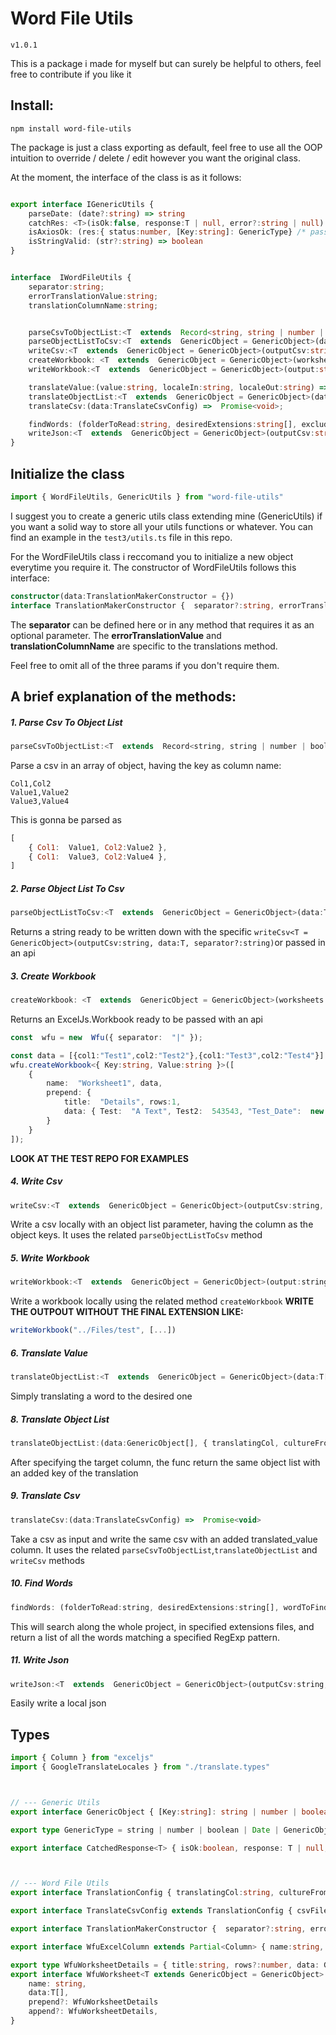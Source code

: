 # Word File Utils

`v1.0.1`

This is a package i made for myself but can surely be helpful to others, feel free to contribute if you like it

## Install:

```
npm install word-file-utils
```



The package is just a class exporting as default, feel free to use all the OOP intuition to override / delete / edit however you want the original class.

At the moment, the interface of the class is as it follows:

```ts

export interface IGenericUtils {
    parseDate: (date?:string) => string
    catchRes: <T>(isOk:false, response:T | null, error?:string | null) => CatchedResponse<T>
    isAxiosOk: (res:{ status:number, [Key:string]: GenericType} /* pass an AxiosResponse */) => boolean;
    isStringValid: (str?:string) => boolean
}


interface  IWordFileUtils {
	separator:string;
	errorTranslationValue:string;
	translationColumnName:string;


	parseCsvToObjectList:<T  extends  Record<string, string | number | boolean | Date> = GenericObject>(csvFilepath:string, separator?:string) =>  T[];
	parseObjectListToCsv:<T  extends  GenericObject = GenericObject>(data:T[], separator?:string) =>  string
	writeCsv:<T  extends  GenericObject = GenericObject>(outputCsv:string, data:T[], separator?:string) =>  Promise<void>
	createWorkbook: <T  extends  GenericObject = GenericObject>(worksheets:WfuWorksheet<T>[]) =>  Promise<Workbook>;
	writeWorkbook:<T  extends  GenericObject = GenericObject>(output:string, worksheets:WfuWorksheet<T>[]) =>  Promise<void>;

	translateValue:(value:string, localeIn:string, localeOut:string) =>  Promise<string>;
	translateObjectList:<T  extends  GenericObject = GenericObject>(data:T[], { translatingCol, cultureFrom, cultureTo }:TranslationConfig) =>  Promise<T[]>
	translateCsv:(data:TranslateCsvConfig) =>  Promise<void>;

	findWords: (folderToRead:string, desiredExtensions:string[], excludeDir:string[], wordToFind:RegExp) =>  string[],
	writeJson:<T  extends  GenericObject = GenericObject>(outputCsv:string, data:T[]) =>  void
}
```


## Initialize the class

```ts
import { WordFileUtils, GenericUtils } from "word-file-utils"
```
I suggest you to create a generic utils class extending mine (GenericUtils) if you want a solid way to store all your utils functions or whatever.
You can find an example in the `test3/utils.ts` file in this repo.

For the WordFileUtils class i reccomand you to initialize a new object everytime you require it.
The constructor of WordFileUtils follows this interface:
```ts
constructor(data:TranslationMakerConstructor = {})
interface TranslationMakerConstructor {  separator?:string, errorTranslationValue?:string, translationColumnName?:string }
```

The **separator** can be defined here or in any method that requires it as an optional parameter.
The **errorTranslationValue** and **translationColumnName** are specific to the translations method.

Feel free to omit all of the three params if you don't require them.



## A brief explanation of the methods:

##### 1. Parse Csv To Object List
```js
parseCsvToObjectList:<T  extends  Record<string, string | number | boolean | Date> = GenericObject>(csvFilepath:string, separator?:string) =>  T[];
```

Parse a csv in an array of object, having the key as column name:

```csv
Col1,Col2
Value1,Value2
Value3,Value4
```

This is gonna be parsed as

```js
[
	{ Col1:  Value1, Col2:Value2 },
	{ Col1:  Value3, Col2:Value4 },
]
```

##### 2. Parse Object List To Csv
```js
parseObjectListToCsv:<T  extends  GenericObject = GenericObject>(data:T[], separator:string) => string
```
Returns a string ready to be written down with the specific `writeCsv<T = GenericObject>(outputCsv:string, data:T, separator?:string)`or passed in an api

##### 3. Create Workbook
```js
createWorkbook: <T  extends  GenericObject = GenericObject>(worksheets:WfuWorksheet<T>[]) =>  Promise<Workbook>;
```
Returns an ExcelJs.Workbook ready to be passed with an api


```ts
const  wfu = new  Wfu({ separator:  "|" });

const data = [{col1:"Test1",col2:"Test2"},{col1:"Test3",col2:"Test4"}]
wfu.createWorkbook<{ Key:string, Value:string }>([
	{
		name:  "Worksheet1", data,
		prepend: {
			title:  "Details", rows:1,
			data: { Test:  "A Text", Test2:  543543, "Test_Date":  new  Date() }
		}
	}
]);
```
**LOOK AT THE TEST REPO FOR EXAMPLES**


##### 4. Write Csv
```js
writeCsv:<T  extends  GenericObject = GenericObject>(outputCsv:string, data:T[], separator?:string) =>  Promise<void>
```

Write a csv locally with an object list parameter, having the column as the object keys.
It uses the related `parseObjectListToCsv` method


##### 5. Write Workbook
```js
writeWorkbook:<T  extends  GenericObject = GenericObject>(output:string, worksheets:WfuWorksheet<T>[]) =>  Promise<void>;
```

Write a workbook locally using the related method `createWorkbook`
**WRITE THE OUTPOUT WITHOUT THE FINAL EXTENSION LIKE:**
```ts
writeWorkbook("../Files/test", [...])
```


##### 6. Translate Value
```js
translateObjectList:<T  extends  GenericObject = GenericObject>(data:T[], { translatingCol, cultureFrom, cultureTo }:TranslationConfig) =>  Promise<T[]>
```

Simply translating a word to the desired one


##### 8. Translate Object List
```js
translateObjectList:(data:GenericObject[], { translatingCol, cultureFrom, cultureTo }:TranslationConfig) =>  Promise<GenericObject[]>
```

After specifying the target column, the func return the same object list with an added key of the translation


##### 9. Translate Csv
```js
translateCsv:(data:TranslateCsvConfig) =>  Promise<void>
```

Take a csv as input and write the same csv with an added translated_value column.
It uses the related `parseCsvToObjectList`,`translateObjectList` and `writeCsv` methods



##### 10. Find Words
```js
findWords: (folderToRead:string, desiredExtensions:string[], wordToFind:RegExp) =>  string[]
```

This will search along the whole project, in specified extensions files, and return a list of all the words matching a specified RegExp pattern.


##### 11. Write Json
```js
writeJson:<T  extends  GenericObject = GenericObject>(outputCsv:string, data:T[]) =>  void
```

Easily write a local json


## Types

```ts
import { Column } from "exceljs"
import { GoogleTranslateLocales } from "./translate.types"



// --- Generic Utils
export interface GenericObject { [Key:string]: string | number | boolean | Date | GenericObject }

export type GenericType = string | number | boolean | Date | GenericObject

export interface CatchedResponse<T> { isOk:boolean, response: T | null, error?:string | null }



// --- Word File Utils
export interface TranslationConfig { translatingCol:string, cultureFrom:GoogleTranslateLocales, cultureTo:GoogleTranslateLocales }

export interface TranslateCsvConfig extends TranslationConfig { csvFilepath:string, outFilepath:string, separator?:string }

export interface TranslationMakerConstructor {  separator?:string, errorTranslationValue?:string, translationColumnName?:string }

export interface WfuExcelColumn extends Partial<Column> { name:string, parse?: 'date' };

export type WfuWorksheetDetails = { title:string, rows?:number, data: GenericObject, patternColor?: string }
export interface WfuWorksheet<T extends GenericObject = GenericObject> {
    name: string,
    data:T[],
    prepend?: WfuWorksheetDetails
    append?: WfuWorksheetDetails,
}

```
